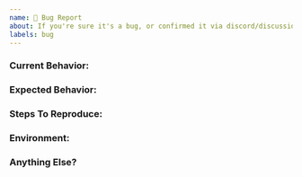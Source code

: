 ```yaml
---
name: 🐛 Bug Report
about: If you're sure it's a bug, or confirmed it via discord/discussions then can create a bug report.
labels: bug
---
```


### Current Behavior:

<!-- A concise description of what you're experiencing. -->

### Expected Behavior:

<!-- A concise description of what you expected to happen. -->

### Steps To Reproduce:

<!--
Example: steps to reproduce the behavior:
1. In this environment...
2. With this config...
3. Run '...'
4. See error...
-->

### Environment:

<!--
Example:
- Framework: React
- Meta Framework: Next.js
- Node: 16.0.0
- Device: iPhone@13
- OS: iOS@14
- Browser: Chrome@22
-->

### Anything Else?

<!--
Links? Screenshots? Anything that will give us more context about the issue that you are encountering.
-->
